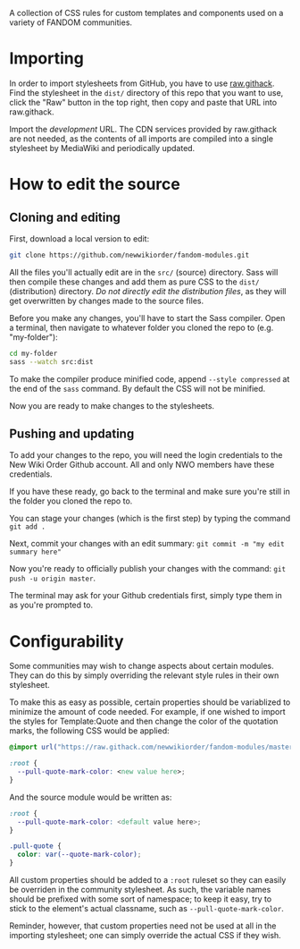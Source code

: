 A collection of CSS rules for custom templates and components used on a variety of FANDOM communities.

# Importing
In order to import stylesheets from GitHub, you have to use [raw.githack](http://raw.githack.com/). Find the stylesheet in the `dist/` directory of this repo that you want to use, click the "Raw" button in the top right, then copy and paste that URL into raw.githack.

Import the *development* URL. The CDN services provided by raw.githack are not needed, as the contents of all imports are compiled into a single stylesheet by MediaWiki and periodically updated.

# How to edit the source
## Cloning and editing
First, download a local version to edit:
```bash
git clone https://github.com/newwikiorder/fandom-modules.git
```

All the files you'll actually edit are in the `src/` (source) directory. Sass will then compile these changes and add them as pure CSS to the `dist/` (distribution) directory. *Do not directly edit the distribution files*, as they will get overwritten by changes made to the source files.

Before you make any changes, you'll have to start the Sass compiler. Open a terminal, then navigate to whatever folder you cloned the repo to (e.g. "my-folder"):

```bash
cd my-folder
sass --watch src:dist
```

To make the compiler produce minified code, append ``--style compressed`` at the end of the ``sass`` command. By default the CSS will not be minified.

Now you are ready to make changes to the stylesheets.

## Pushing and updating
To add your changes to the repo, you will need the login credentials to the New Wiki Order Github account. All and only NWO members have these credentials.

If you have these ready, go back to the terminal and make sure you're still in the folder you cloned the repo to.

You can stage your changes (which is the first step) by typing the command ``git add .``

Next, commit your changes with an edit summary: ``git commit -m "my edit summary here"``

Now you're ready to officially publish your changes with the command: ``git push -u origin master``.

The terminal may ask for your Github credentials first, simply type them in as you're prompted to.

# Configurability
Some communities may wish to change aspects about certain modules. They can do this by simply overriding the relevant style rules in their own stylesheet.

To make this as easy as possible, certain properties should be variablized to minimize the amount of code needed. For example, if one wished to import the styles for Template:Quote and then change the color of the quotation marks, the following CSS would be applied:

```css
@import url("https://raw.githack.com/newwikiorder/fandom-modules/master/dist/templates/quote.css");

:root {
  --pull-quote-mark-color: <new value here>;
}
```

And the source module would be written as:

```scss
:root {
  --pull-quote-mark-color: <default value here>;
}

.pull-quote {
  color: var(--quote-mark-color);
}
```

All custom properties should be added to a `:root` ruleset so they can easily be overriden in the community stylesheet. As such, the variable names should be prefixed with some sort of namespace; to keep it easy, try to stick to the element's actual classname, such as `--pull-quote-mark-color`.

Reminder, however, that custom properties need not be used at all in the importing stylesheet; one can simply override the actual CSS if they wish.